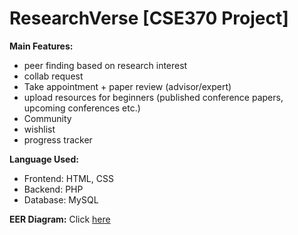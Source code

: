 # **ResearchVerse [CSE370 Project]**

**Main Features:**

* peer finding based on research interest
* collab request
* Take appointment + paper review (advisor/expert)
* upload resources for beginners (published conference papers, upcoming conferences etc.) 
* Community
* wishlist
* progress tracker 

**Language Used:**
* Frontend: HTML, CSS 
* Backend: PHP
* Database: MySQL

**EER Diagram:**
Click [here](https://drive.google.com/file/d/1Qk5c6RXg-hcQl-tyUo43D5ksvXQwEgiJ/view?usp=drive_link)
